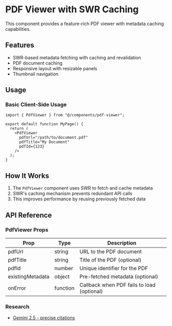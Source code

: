 # PDF Viewer with SWR Caching

This component provides a feature-rich PDF viewer with metadata caching capabilities.

## Features

- SWR-based metadata fetching with caching and revalidation
- PDF document caching
- Responsive layout with resizable panels
- Thumbnail navigation

## Usage

### Basic Client-Side Usage

```tsx
import { PdfViewer } from "@/components/pdf-viewer";

export default function MyPage() {
  return (
    <PdfViewer
      pdfUrl="/path/to/document.pdf"
      pdfTitle="My Document"
      pdfId={123}
    />
  );
}
```

## How It Works

1. The `PdfViewer` component uses SWR to fetch and cache metadata
2. SWR's caching mechanism prevents redundant API calls
3. This improves performance by reusing previously fetched data

## API Reference

### PdfViewer Props

| Prop             | Type     | Description                                |
| ---------------- | -------- | ------------------------------------------ |
| pdfUrl           | string   | URL to the PDF document                    |
| pdfTitle         | string   | Title of the PDF (optional)                |
| pdfId            | number   | Unique identifier for the PDF              |
| existingMetadata | object   | Pre-fetched metadata (optional)            |
| onError          | function | Callback when PDF fails to load (optional) |

### Research

- [Gemini 2.5 - precise citations](https://www.sergey.fyi/articles/using-gemini-for-precise-citations)
